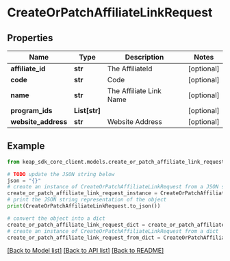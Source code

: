 # CreateOrPatchAffiliateLinkRequest


## Properties

Name | Type | Description | Notes
------------ | ------------- | ------------- | -------------
**affiliate_id** | **str** | The AffiliateId | [optional] 
**code** | **str** | Code | [optional] 
**name** | **str** | The Affiliate Link Name | [optional] 
**program_ids** | **List[str]** |  | [optional] 
**website_address** | **str** | Website Address | [optional] 

## Example

```python
from keap_sdk_core_client.models.create_or_patch_affiliate_link_request import CreateOrPatchAffiliateLinkRequest

# TODO update the JSON string below
json = "{}"
# create an instance of CreateOrPatchAffiliateLinkRequest from a JSON string
create_or_patch_affiliate_link_request_instance = CreateOrPatchAffiliateLinkRequest.from_json(json)
# print the JSON string representation of the object
print(CreateOrPatchAffiliateLinkRequest.to_json())

# convert the object into a dict
create_or_patch_affiliate_link_request_dict = create_or_patch_affiliate_link_request_instance.to_dict()
# create an instance of CreateOrPatchAffiliateLinkRequest from a dict
create_or_patch_affiliate_link_request_from_dict = CreateOrPatchAffiliateLinkRequest.from_dict(create_or_patch_affiliate_link_request_dict)
```
[[Back to Model list]](../README.md#documentation-for-models) [[Back to API list]](../README.md#documentation-for-api-endpoints) [[Back to README]](../README.md)


